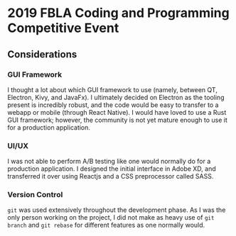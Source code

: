 # 2019 FBLA Coding and Programming Competitive Event

## Considerations

### GUI Framework

I thought a lot about which GUI framework to use (namely, between QT, Electron, Kivy, and JavaFx). I ultimately decided on Electron as the tooling present is incredibly robust, and the code would be easy to transfer to a webapp or mobile (through React Native). I would have loved to use a Rust GUI framework; however, the community is not yet mature enough to use it for a production application.

### UI/UX

I was not able to perform A/B testing like one would normally do for a production application. I designed the initial interface in Adobe XD, and transferred it over using Reactjs and a CSS preprocessor called SASS.

### Version Control

`git` was used extensively throughout the development phase. As I was the only person working on the project, I did not make as heavy use of `git branch` and `git rebase` for different features as one normally would.
